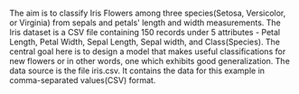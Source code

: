 The aim is to classify Iris Flowers among three species(Setosa, Versicolor, or Virginia) from sepals and petals' length and width measurements.
The Iris dataset is a CSV file containing 150 records under 5 attributes - Petal Length, Petal Width, Sepal Length, Sepal width, and Class(Species).
The central goal here is to design a model that makes useful classifications for new flowers or in other words, one which exhibits good generalization.
The data source is the file iris.csv. It contains the data for this example in comma-separated values(CSV) format. 
